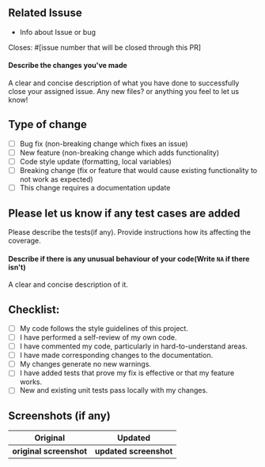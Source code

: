 ## Related Issuse
  - Info about Issue or bug

Closes: #[issue number that will be closed through this PR]

#### Describe the changes you've made
A clear and concise description of what you have done to successfully close your assigned issue. Any new files? or anything you feel to let us know!

## Type of change

<!--
Example how to mark a checkbox:-
- [x] My code follows the code style of this project.
-->
- [ ] Bug fix (non-breaking change which fixes an issue)
- [ ] New feature (non-breaking change which adds functionality)
- [ ] Code style update (formatting, local variables)
- [ ] Breaking change (fix or feature that would cause existing functionality to not work as expected)
- [ ] This change requires a documentation update

## Please let us know if any test cases are added

Please describe the tests(if any). Provide instructions how its affecting the coverage.

#### Describe if there is any unusual behaviour of your code(Write `NA` if there isn't)
A clear and concise description of it.

## Checklist:
<!--
Example how to mark a checkbox:-
- [x] My code follows the code style of this project.
-->
- [ ] My code follows the style guidelines of this project.
- [ ] I have performed a self-review of my own code.
- [ ] I have commented my code, particularly in hard-to-understand areas.
- [ ] I have made corresponding changes to the documentation.
- [ ] My changes generate no new warnings.
- [ ] I have added tests that prove my fix is effective or that my feature works.
- [ ] New and existing unit tests pass locally with my changes.

## Screenshots (if any)

 Original           | Updated
 :--------------------: |:--------------------:
 **original screenshot**  | <b>updated screenshot </b> |